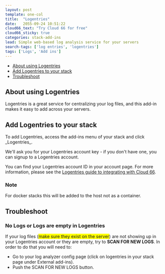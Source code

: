 ```yaml
---
layout: post
template: one-col
title:  "Logentries"
date:   2055-09-24 10:51:22
cloud66_text: "Try Cloud 66 for free"
cloud66_sticky: true
categories: stack-add-ins
lead: Simple web-based log analysis service for your servers
search-tags: ['log entries', 'logentries']
tags: ['Logs', 'Add ins']
---
```


<ul class="page-toc">
    <li><a href="#about">About using Logentries</a></li>
    <li><a href="#add">Add Logentries to your stack</a></li>
    <li><a href="#troubleshoot">Troubleshoot</a></li>
     
</ul>

<h2 id="about">About using Logentries</h2>

Logentries is a great service for centralizing your log files, and this add-in makes it easy to add across your servers.

<h2 id="add">Add Logentries to your stack</h2>
To add Logentries, access the add-ins menu of your stack and click _Logentries_.

We'll ask you for your Logentries account key - if you don't have one, you can signup to a Logentries account.

You can find your Logentries account ID in your account page. For more information, please see the [Logentries guide to integrating with Cloud 66](https://docs.logentries.com/docs/accountkey/).

<div class="notice notice-danger">
	<h3>Note</h3>
	<p>For docker stacks this will be added to the host not as a container.</p>
</div>

<h2 id="troubleshoot">Troubleshoot</h2>

### No Logs or Logs are empty in Logentries

If your log files (<span style="background-color: #FFFF00">make sure they exist on the server</span>) are not showing up in your Logentries account or they are empty, try to <b>SCAN FOR NEW LOGS</b>. In order to do that you will need to:

- Go to your log analyzer config page (click on logentries in your stack page under External add-ins).
- Push the SCAN FOR NEW LOGS button.